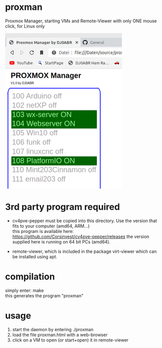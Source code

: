 # proxman
Proxmox Manager, starting VMs and Remote-Viewer with only ONE mouse click, for Linux only

![alt text](https://github.com/dj0abr/proxman/blob/main/pm7.png)

# 3rd party program required
* cv4pve-pepper must be copied into this directory. Use the version that fits to your computer (amd64, ARM...)\
this program is available here: \
https://github.com/Corsinvest/cv4pve-pepper/releases
the version supplied here is running on 64 bit PCs (amd64).

* remote-viewer, which is included in the package virt-viewer which can be installed using apt.

# compilation

simply enter: make\
this generates the program "proxman"

# usage

1) start the daemon by entering ./proxman
2) load the file proxman.html with a web-browser
3) click on a VM to open (or start+open) it in remote-viewer

